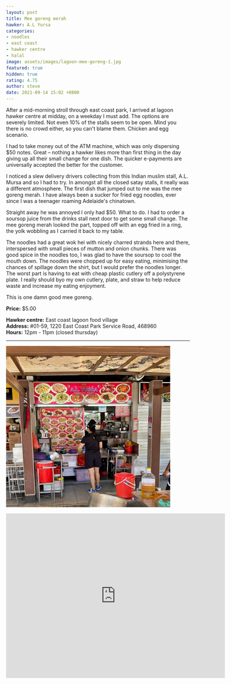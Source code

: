 ```yaml
---
layout: post
title: Mee goreng merah
hawker: A.L Yursa
categories:
- noodles
- east coast
- hawker centre
- halal
image: assets/images/lagoon-mee-goreng-1.jpg
featured: true
hidden: true
rating: 4.75
author: steve
date: 2021-09-14 15:02 +0800
---
```

After a mid-morning stroll through east coast park, I arrived at lagoon hawker centre at midday, on a weekday I must add. The options are severely limited. Not even 10% of the stalls seem to be open. Mind you there is no crowd either, so you can't blame them. Chicken and egg scenario.

I had to take money out of the ATM machine, which was only dispersing $50 notes. Great – nothing a hawker likes more than first thing in the day giving up all their small change for one dish. The quicker e-payments are universally accepted the better for the customer.

I noticed a slew delivery drivers collecting from this Indian muslim stall, A.L. Mursa and so I had to try. In amongst all the closed satay stalls, it really was a different atmosphere. The first dish that jumped out to me was the mee goreng merah. I have always been a sucker for fried egg noodles, ever since I was a teenager roaming Adelaide's chinatown.

Straight away he was annoyed I only had $50. What to do. I had to order a soursop juice from the drinks stall next door to get some small change. The mee goreng merah looked the part, topped off with an egg fried in a ring, the yolk wobbling as I carried it back to my table.

The noodles had a great wok hei with nicely charred strands here and there, interspersed with small pieces of mutton and onion chunks. There was good spice in the noodles too, I was glad to have the soursop to cool the mouth down. The noodles were chopped up for easy eating, minimising the chances of spillage down the shirt, but I would prefer the noodles longer. The worst part is having to eat with cheap plastic cutlery off a polystyrene plate. I really should byo my own cutlery, plate, and straw to help reduce waste and increase my eating enjoyment.

This is one damn good mee goreng.

**Price:** $5.00  

**Hawker centre:** East coast lagoon food village  
**Address:** #01-59, 1220 East Coast Park Service Road, 468960  
**Hours:** 12pm - 11pm (closed thursday)  

***  

![A.L. Yursa](/assets/images/lagoon-mee-goreng-2.jpg "A.L. Yursa")

<iframe src="https://www.google.com/maps/embed?pb=!1m18!1m12!1m3!1d3988.78049912728!2d103.93275511475396!3d1.3068680990468287!2m3!1f0!2f0!3f0!3m2!1i1024!2i768!4f13.1!3m3!1m2!1s0x31da18764013f43b%3A0x6cfef20f595a57b0!2sEast%20Coast%20Lagoon%20Food%20Village!5e0!3m2!1sen!2ssg!4v1567135621194!5m2!1sen!2ssg" width="600" height="450" frameborder="0" style="border:0;" allowfullscreen=""></iframe>